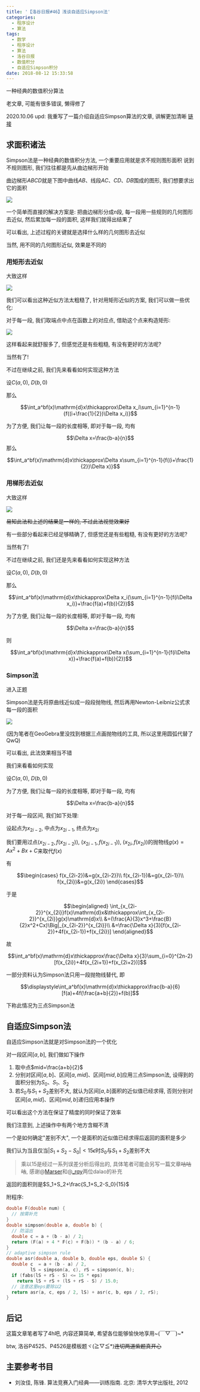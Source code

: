 ```yaml
---
title: '【洛谷日报#46】浅谈自适应Simpson法'
categories:
  - 程序设计
  - 算法
tags:
  - 数学
  - 程序设计
  - 算法
  - 洛谷日报
  - 数值积分
  - 自适应Simpson积分
date: 2018-08-12 15:33:58
---
```


一种经典的数值积分算法

老文章, 可能有很多错误, 懒得修了

2020.10.06 upd: 我重写了一篇介绍自适应Simpson算法的文章, 讲解更加清晰 [链接](/article/asr/)

<!--more-->

## 求面积诸法

Simpson法是一种经典的数值积分方法, 一个重要应用就是求不规则图形面积
说到不规则图形, 我们往往都是先从曲边梯形开始

曲边梯形$ABCD$就是下图中曲线$AB$、线段$AC$、$CD$、$DB$围成的图形, 我们想要求出它的面积

![](1-1.png)

一个简单而直接的解决方案是: 把曲边梯形分成$n$段, 每一段用一些规则的几何图形去近似, 然后累加每一段的面积, 这样我们就得出结果了

可以看出, 上述过程的关键就是选择什么样的几何图形去近似

当然, 用不同的几何图形近似, 效果是不同的

### 用矩形去近似

大致这样

![](1-2.png)

我们可以看出这种近似方法太粗糙了, 针对用矩形近似的方案, 我们可以做一些优化:

对于每一段, 我们取端点中点在函数上的对应点, 借助这个点来构造矩形:

![](1-3.png)

这样看起来就舒服多了, 但感觉还是有些粗糙, 有没有更好的方法呢?

当然有了!

不过在继续之前, 我们先来看看如何实现这种方法

设$C(a,0)$, $D(b,0)$

那么

$$\int_a^bf(x)\mathrm{d}x\thickapprox\Delta x_i\sum_{i=1}^{n-1}{f((i+\frac{1}{2})\Delta x_i)}$$

为了方便, 我们让每一段的长度相等, 即对于每一段, 均有

$$\Delta x=\frac{b-a}{n}$$
那么

$$\int_a^bf(x)\mathrm{d}x\thickapprox\Delta x\sum_{i=1}^{n-1}{f((i+\frac{1}{2})\Delta x)}$$

### 用梯形去近似

大致这样

![](1-4.png)

~~易知此法和上述的结果是一样的, 不过此法视觉效果好~~

有一些部分看起来已经足够精确了, 但感觉还是有些粗糙, 有没有更好的方法呢?

当然有了!

不过在继续之前, 我们还是先来看看如何实现这种方法

设$C(a,0)$, $D(b,0)$

那么

$$\int_a^bf(x)\mathrm{d}x\thickapprox\Delta x_i(\sum_{i=1}^{n-1}{f(i\Delta x_i)}+\frac{f(a)+f(b)}{2})$$

为了方便, 我们让每一段的长度相等, 即对于每一段, 均有

$$\Delta x=\frac{b-a}{n}$$

则

$$\int_a^bf(x)\mathrm{d}x\thickapprox\Delta x(\sum_{i=1}^{n-1}{f(i\Delta x)}+\frac{f(a)+f(b)}{2})$$

### Simpson法

进入正题

Simpson法是先将原曲线近似成一段段抛物线, 然后再用Newton-Leibniz公式求每一段的面积

![](1-5.png)

(因为笔者在GeoGebra里没找到根据三点画抛物线的工具, 所以这里用圆弧代替了QwQ)

可以看出, 此法效果相当不错

我们来看看如何实现

设$C(a,0)$, $D(b,0)$

为了方便, 我们让每一段的长度相等, 即对于每一段, 均有

$$\Delta x=\frac{b-a}{n}$$

对于每一段区间, 我们如下处理:

设起点为$x_{2i-2}$, 中点为$x_{2i-1}$, 终点为$x_{2i}$

我们要用过点$(x_{2i-2},f(x_{2i-2}))$, $(x_{2i-1},f(x_{2i-1}))$, $(x_{2i},f(x_{2i}))$的抛物线$g(x)=Ax^2+Bx+C$来取代$f(x)$

有

$$\begin{cases}
  f(x_{2i-2})&=g(x_{2i-2})\\
  f(x_{2i-1})&=g(x_{2i-1})\\
  f(x_{2i})&=g(x_{2i})
\end{cases}$$

于是

$$\begin{aligned}
  \int_{x_{2i-2}}^{x_{2i}}f(x)\mathrm{d}x&\thickapprox\int_{x_{2i-2}}^{x_{2i}}g(x)\mathrm{d}x\\
  &=(\frac{A}{3}x^3+\frac{B}{2}x^2+Cx)\Big|_{x_{2i-2}}^{x_{2i}}\\
  &=\frac{\Delta x}{3}[f(x_{2i-2})+4f(x_{2i-1})+f(x_{2i})]
\end{aligned}$$

故

$$\int_a^bf(x)\mathrm{d}x\thickapprox\frac{\Delta x}{3}\sum_{i=0}^{2n-2}[f(x_{2i})+4f(x_{2i+1})+f(x_{2i+2})]$$

一部分资料认为Simpson法只用一段抛物线替代, 即

$$\displaystyle\int_a^bf(x)\mathrm{d}x\thickapprox\frac{b-a}{6}[f(a)+4f(\frac{a+b}{2})+f(b)]$$

下称此情况为三点Simpson法

## 自适应Simpson法

自适应Simpson法就是对Simpson法的一个优化

对一段区间$[a,b]$, 我们做如下操作

1. 取中点$mid=\frac{a+b}{2}$
1. 分别对区间$[a,b]$、区间$[a,mid]$、区间$[mid,b]$应用三点Simpson法, 设得到的面积分别为$S_0$、$S_1$、$S_2$
1. 若$S_0$与$S_1+S_2$差别不大, 就认为区间$[a,b]$面积的近似值已经求得, 否则分别对区间$[a,mid]$、区间$[mid,b]$递归应用本操作

可以看出这个方法在保证了精度的同时保证了效率

我们注意到, 上述操作中有两个地方含糊不清

一个是如何确定"差别不大", 一个是面积的近似值已经求得后返回的面积是多少

我们认为当且仅当$|S_1+S_2-S_0|<15\epsilon$时$S_0$与$S_1+S_2$差别不大

> 乘以$15$是经过一系列误差分析后得出的, 具体笔者可能会另写一篇文章~~咕咕咕~~, 感谢@[Marser](https://www.luogu.org/space/show?uid=17930)和@[_rqy](https://www.luogu.org/space/show?uid=7868)两位dalao的补充

返回的面积则是$S_1+S_2+\frac{S_1+S_2-S_0}{15}$

附程序:

```cpp
double F(double num) {
  // 按需补充
}
double simpson(double a, double b) {
  // 防溢出
  double c = a + (b - a) / 2;
  return (F(a) + 4 * F(c) + F(b)) * (b - a) / 6;
}
// adaptive simpson rule
double asr(double a, double b, double eps, double S) {
  double c  = a + (b - a) / 2,
         lS = simpson(a, c), rS = simpson(c, b);
  if (fabs(lS + rS - S) <= 15 * eps)
    return lS + rS + (lS + rS - S) / 15.0;
  // 注意这里eps要除以2
  return asr(a, c, eps / 2, lS) + asr(c, b, eps / 2, rS); 
}
```

## 后记

这篇文章笔者写了4h吧, 内容还算简单, 希望各位能够愉快地享用~(￣▽￣)~*

btw, 洛谷P4525、P4526是模板题ヾ(≧▽≦*)~~连切两道紫题真开心~~

## 主要参考书目

- 刘汝佳, 陈锋. 算法竞赛入门经典——训练指南. 北京: 清华大学出版社, 2012
